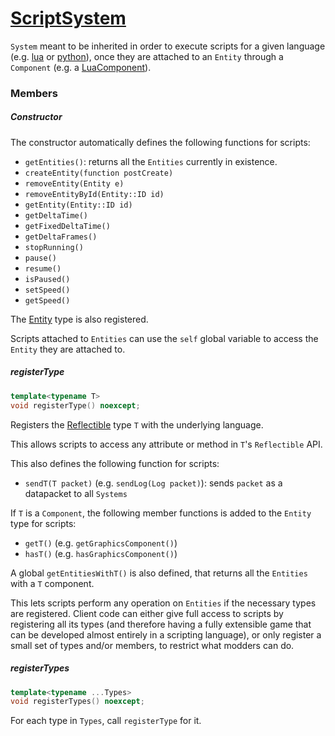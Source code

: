 # [ScriptSystem](ScriptSystem.hpp)

`System` meant to be inherited in order to execute scripts for a given language (e.g. [lua](common/systems/LuaSystem.md) or [python](common/systems/PySystem.md)), once they are attached to an `Entity` through a `Component` (e.g. a [LuaComponent](common/components/LuaComponent.md)).

### Members

##### Constructor

The constructor automatically defines the following functions for scripts:

* `getEntities()`: returns all the `Entities` currently in existence.
* `createEntity(function postCreate)`
* `removeEntity(Entity e)`
* `removeEntityById(Entity::ID id)`
* `getEntity(Entity::ID id)`
* `getDeltaTime()`
* `getFixedDeltaTime()`
* `getDeltaFrames()`
* `stopRunning()`
* `pause()`
* `resume()`
* `isPaused()`
* `setSpeed()`
* `getSpeed()`

The [Entity](Entity.md) type is also registered.

Scripts attached to `Entities` can use the `self` global variable to access the `Entity` they are attached to.

##### registerType

```cpp
template<typename T>
void registerType() noexcept;
```
Registers the [Reflectible](https://github.com/phiste/putils/blob/master/reflection/README.md) type `T` with the underlying language.

This allows scripts to access any attribute or method in `T`'s `Reflectible` API.

This also defines the following function for scripts:
* `sendT(T packet)` (e.g. `sendLog(Log packet)`): sends `packet` as a datapacket to all `Systems`

If `T` is a `Component`, the following member functions is added to the `Entity` type for scripts:
* `getT()` (e.g. `getGraphicsComponent()`)
* `hasT()` (e.g. `hasGraphicsComponent()`)

A global `getEntitiesWithT()` is also defined, that returns all the `Entities` with a `T` component.

This lets scripts perform any operation on `Entities` if the necessary types are registered. Client code can either give full access to scripts by registering all its types (and therefore having a fully extensible game that can be developed almost entirely in a scripting language), or only register a small set of types and/or members, to restrict what modders can do.

##### registerTypes

```cpp
template<typename ...Types>
void registerTypes() noexcept;
```

For each type in `Types`, call `registerType` for it.
